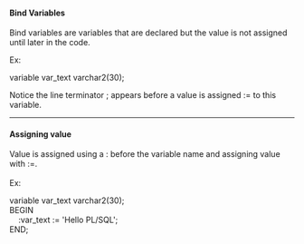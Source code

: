 <h4> Bind Variables </h4>
Bind variables are variables that are declared but the value is not 
assigned until later in the code.<br>

Ex:<br>

variable var_text varchar2(30);<br>

Notice the line terminator ; appears before a value is assigned := to this 
variable.<br>

***
<h4> Assigning value </h4>
Value is assigned using a : before the variable name and assigning 
value with :=.<br>
<br>
Ex:<br>

variable var_text varchar2(30);<br>
BEGIN<br>
&nbsp;&nbsp;&nbsp;&nbsp;:var_text := 'Hello PL/SQL';<br>
END; 